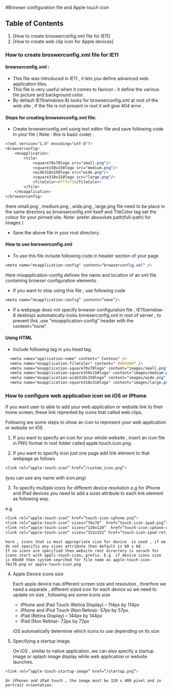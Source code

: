 #Browser configuration file and Apple touch icon

## Table of Contents

1. [How to create broswerconfig.xml file for IE11]
2. [How to create web clip icon for Apple devices]


### How to create broswerconfig.xml file for IE11
#### browserconfig.xml  :
* This file was introduced in IE11 , it lets you define advanced web application tiles.
* This file is very useful when it comes to favicon : it define the various tile picture and background color.
* By default IE11(windows 8) looks for browserconfig.xml at root of the web site , if the file is not present in root it will give 404 error .

#### Steps for creating browserconfig.xml file:
* Create browserconfig.xml using text editor file and save following code in your file ( Note : this is basic code) .

```css
<?xml version="1.0" encoding="utf-8"?>
<browserconfig>
    <msapplication>
        <tile>
            <square70x70logo src="small.png"/>
            <square150x150logo src="medium.png"/>
            <wide310x150logo src="wide.png"/>
            <square310x310logo src="large.png"/>
            <TileColor>#fffef1</TileColor>
        </tile>
    </msapplication>
</browserconfig>
```
(here small.png , medium.png , wide.png , large.png  file need to be place in the same directory as browserconfig.xml itself and TileColor tag set the colour for your pinned site.
 Note-  prefer absoulute path(full-path) for images )

* Save the above file in your root directory.

#### How to use borswerconfig.xml
* To use this file include following code in header section of your page

```css
<meta name="msapplication-config" content="browserconfig.xml" />
```
Here misapplication-config defines the name and location of an xml file containing browser configuration elements.

* If you want to stop using this file , use following code
```css
<meta name=”msapplication-config” content=”none”/>
```
* If a webpage does not specify browser configuration file , IE11(window-8 desktop) automatically looks browserconfig.xml in root of server  , to prevent this ,use “misapplication-config” header with the content=”none”.

#### Using HTML

*  Include following tag in you head tag.

```css
  <meta name="application-name" content=" Contoso" />
  <meta name="msapplication-TileColor" content=" #009900" />
  <meta name="msapplication-square70x70logo" content="images/small.png" />
  <meta name="msapplication-square150x150logo" content="images/medium.png" />
  <meta name="msapplication-wide310x150logo" content="images/wide.png" />
  <meta name="msapplication-square310x310logo" content="images/large.png" />
```

### How to configure web application icon on iOS or iPhone

If you want user to able to add your web application or website link to their home screen, these link reprented by icons that called web clips.

Following are some steps to show an icon to represent your web application or website on iOS

1.	If you want to specify an icon for your whole website , insert an icon file in PNG format in root folder called apple.touch.icon.png.

2.	If you want to specify icon just one page add link element to that webpage as follows

```css
<link rel=”apple-touch-icon” href=”/custom_icon.png”>
```
(you can use any name with icon.png)

3.	To specify multiple icons for different device resolution e.g for iPhone and iPad devices you need to add a sizes attribute to each link element as following way.

e.g
```css
<link rel=”apple-touch-icon” href=”touch-icon-iphone.png”>
<link rel=”apple-touch-icon” sizes=”76x76”  href=”touch-icon-ipad.png”>
<link rel=”apple-touch-icon” sizes=”120x120”  href=”touch-icon-iphone-retina.png”>
<link rel=”apple-touch-icon” sizes=”152x152” href=”touch-icon-ipad-retina.png”>
```
    here , icons that is most appropriate size for device  is used , if we do not specifiy any sizes attribute then default is 60 x 60 .
    If no icons are specified then website root directory is serach for icons start with appli-touch-icon… prefix. E.g  if device icons size is 60x60 then system searched for file name as apple-touch-icon-76x76.png or apple-touch-icon.png

4.	Apple Device icons size

    Each apple device has different screen size and resolution , threrfore we need a separate  , different sized icon for each device so we need to update on size ,  following are some icons size

    *	iPhone and iPad Touch (Retina Display) – 114px by 114px
    *	iPhone and iPod Touch (Non Retina)- 57px by 57px.
    *	iPad (Retina Display) – 144px by 144px
    *	iPad (Non Retina)-  72px by 72px

    iOS automatically determine which icons to use depending on its size

5.	Specifying a startup image.

    On iOS , similar to native application ,we can also specify a startup image or splash image display while web application or website launches.

```css
<link rel=”apple-touch-startup-image” href=”/startup.png”>
```

    On iPhonen and iPad touch , the image must be 320 x 480 pixel and in portrait orientation.





